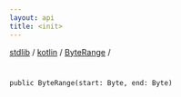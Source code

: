 ```yaml
---
layout: api
title: <init>
---
```

[stdlib](../../index.html) / [kotlin](../index.html) / [ByteRange](index.html) / [<init>](_init_.html)

# <init>

```
public ByteRange(start: Byte, end: Byte)
```
